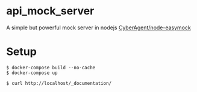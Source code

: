 # api_mock_server
A simple but powerful mock server in nodejs
[CyberAgent/node-easymock](https://github.com/CyberAgent/node-easymock)

# Setup
```
$ docker-compose build --no-cache
$ docker-compose up

$ curl http://localhost/_documentation/
```